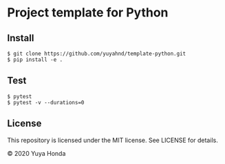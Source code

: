 # Project template for Python

## Install
```
$ git clone https://github.com/yuyahnd/template-python.git
$ pip install -e .
```

## Test
```
$ pytest
$ pytest -v --durations=0
```

## License
This repository is licensed under the MIT license. See LICENSE for details.

&copy; 2020 Yuya Honda
